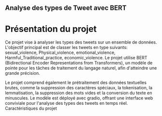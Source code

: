 ## Analyse des types de Tweet avec BERT

# Présentation du projet

Ce projet vise à analyser les types des tweets sur un ensemble de données. L'objectif principal est de classer les tweets en type suivants: sexual_violence, Physical_violence, emotional_violence, Harmful_Traditional_practice, economic_violence. Le projet utilise BERT (Bidirectional Encoder Representations from Transformers), un modèle de pointe pour les tâches de traitement du langage naturel, afin d'atteindre une grande précision.

Le projet comprend également le prétraitement des données textuelles brutes, comme la suppression des caractères spéciaux, la tokenisation, la lemmatisation, la suppression des mots vides et la conversion du texte en minuscules. Le modèle est déployé avec gradio, offrant une interface web conviviale pour l'analyse des types des tweets en temps réel. Caractéristiques du projet